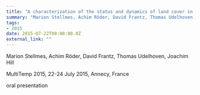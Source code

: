```yaml
---
title: "A characterization of the status and dynamics of land cover in the active Okavango catchment based on various MODIS products and climate data"
summary: "Marion Stellmes, Achim Röder, David Frantz, Thomas Udelhoven, Joachim Hill @ MultiTemp 2015, 22-24 July 2015, Annecy, France"
tags:
- 2015
date: 2015-07-22T00:00:00.0Z
external_link: ""
---
```


Marion Stellmes, Achim Röder, David Frantz, Thomas Udelhoven, Joachim Hill


MultiTemp 2015, 22-24 July 2015, Annecy, France


oral presentation
